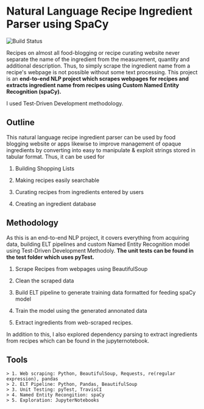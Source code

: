 # Natural Language Recipe Ingredient Parser using SpaCy

![Build Status](https://travis-ci.com/vishwapardeshi/Custom_NER_Recipe_Ingredient_Parser.svg?branch=master)

Recipes on almost all food-blogging or recipe curating website never separate the name of the ingredient from the measurement, quantity and additional description. Thus, to simply scrape the ingredient name from a recipe's webpage is not possible without some text processing. This project is an **end-to-end NLP project which scrapes webpages for recipes and extracts ingredient name from recipes using Custom Named Entity Recognition (spaCy).**

I used Test-Driven Development methodology.

## Outline

This natural language recipe ingredient parser can be used by food blogging website or apps likewise to improve management of opaque ingredients by converting into easy to manipulate & exploit strings stored in tabular format. Thus, it can be used for 
1. Building Shopping Lists 

2. Making recipes easily searchable

3. Curating recipes from ingredients entered by users

4. Creating an ingredient database

## Methodology

As this is an end-to-end NLP project, it covers everything from acquiring data, building ELT pipelines and custom Named Entity Recognition model using Test-Driven Development Methodoly. **The unit tests can be found in the test folder which uses pyTest.** 

1. Scrape Recipes from webpages using BeautifulSoup

2. Clean the scraped data 

3. Build ELT pipeline to generate training data formatted for feeding spaCy model

4. Train the model using the generated annonated data

5. Extract ingredients from web-scraped recipes. 

In addition to this, I also explored dependency parsing to extract ingredients from recipes which can be found in the jupyternotebook.


## Tools 
```
> 1. Web scraping: Python, BeautifulSoup, Requests, re(regular expression), pandas
> 2. ELT Pipeline: Python, Pandas, BeautifulSoup
> 3. Unit Testing: pyTest, TravisCI
> 4. Named Entity Recongition: spaCy
> 5. Exploration: JupyterNotebooks
```
